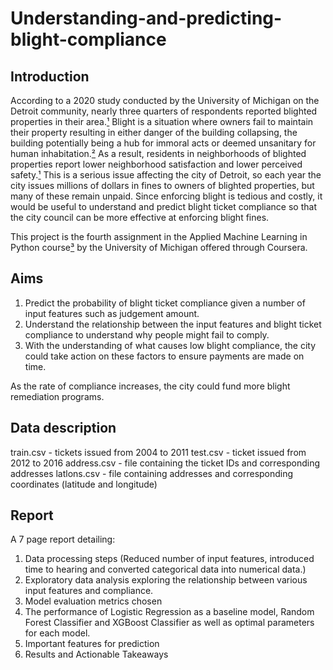 # Understanding-and-predicting-blight-compliance

## Introduction
According to a 2020 study conducted by the University of Michigan on the Detroit community, nearly three quarters of respondents reported blighted properties in their area.[¹](https://detroitsurvey.umich.edu/wp-content/uploads/2021/02/Blight-Report-7-21-2020.pdf) Blight is a situation where owners fail to maintain their property resulting in either danger of the building collapsing, the building potentially being a hub for immoral acts or deemed unsanitary for human inhabitation.[²](https://detroitmi.gov/departments/law-department/blight) As a result, residents in neighborhoods of blighted properties report lower neighborhood satisfaction and lower perceived safety.[¹](https://detroitsurvey.umich.edu/wp-content/uploads/2021/02/Blight-Report-7-21-2020.pdf) This is a serious issue affecting the city of Detroit, so each year the city issues millions of dollars in fines to owners of blighted properties, but many of these remain unpaid. Since enforcing blight is tedious and costly, it would be useful to understand and predict blight ticket compliance so that the city council can be more effective at enforcing blight fines.

This project is the fourth assignment in the Applied Machine Learning in Python course[³](https://www.coursera.org/learn/python-machine-learning) by the University of Michigan offered through Coursera.

## Aims
1. Predict the probability of blight ticket compliance given a number of input features such as judgement amount.
2. Understand the relationship between the input features and blight ticket compliance to understand why people might fail to comply.
3. With the understanding of what causes low blight compliance, the city could take action on these factors to ensure payments are made on time.

As the rate of compliance increases, the city could fund more blight remediation programs.

## Data description
train.csv - tickets issued from 2004 to 2011
test.csv - ticket issued from 2012 to 2016
address.csv - file containing the ticket IDs and corresponding addresses
latlons.csv -  file containing addresses and corresponding coordinates (latitude and longitude)

## Report
A 7 page report detailing:
1. Data processing steps (Reduced number of input features, introduced time to hearing and converted categorical data into numerical data.)
2. Exploratory data analysis exploring the relationship between various input features and compliance.
3. Model evaluation metrics chosen
4. The performance of Logistic Regression as a baseline model, Random Forest Classifier and XGBoost Classifier as well as optimal parameters for each model.
5. Important features for prediction
6. Results and Actionable Takeaways

